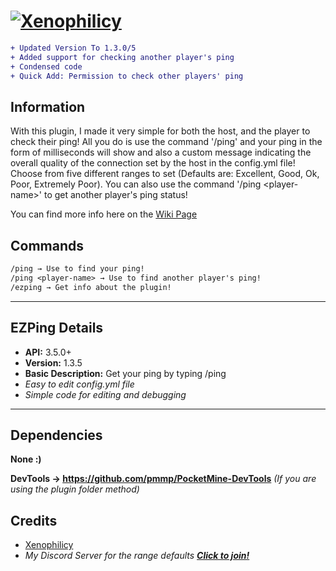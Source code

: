 # [![Xenophilicy](https://i.imgur.com/J3mZTYS.png)]()

```diff
+ Updated Version To 1.3.0/5
+ Added support for checking another player's ping
+ Condensed code
+ Quick Add: Permission to check other players' ping
```

## Information
With this plugin, I made it very simple for both the host, and the player to check their ping! All you do is use the command '/ping' and your ping in the form of milliseconds will show and also a custom message indicating the overall quality of the connection set by the host in the config.yml file! Choose from five different ranges to set (Defaults are: Excellent, Good, Ok, Poor, Extremely Poor). You can also use the command '/ping \<player-name>' to get another player's ping status!

You can find more info here on the [Wiki Page](https://github.com/Xenophilicy/EZPing/wiki)
## Commands
```diff
/ping → Use to find your ping!
/ping <player-name> → Use to find another player's ping!
/ezping → Get info about the plugin!
```
***

## EZPing Details
* **API:** 3.5.0+
* **Version:** 1.3.5
* **Basic Description:** Get your ping by typing /ping
* *Easy to edit config.yml file*
* *Simple code for editing and debugging*
***

## Dependencies
**None :)**

**DevTools → https://github.com/pmmp/PocketMine-DevTools** *(If you are using the plugin folder method)*

## Credits
* [Xenophilicy](https://github.com/Xenophilicy/)
* *My Discord Server for the range defaults* ***[Click to join!](https://discord.gg/hNVehXe)***
